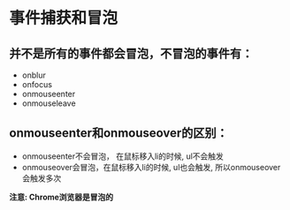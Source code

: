 # 事件捕获和冒泡
##  并不是所有的事件都会冒泡，不冒泡的事件有：
* onblur
* onfocus
* onmouseenter
* onmouseleave

## onmouseenter和onmouseover的区别：
* onmouseenter不会冒泡， 在鼠标移入li的时候, ul不会触发
* onmouseover会冒泡，在鼠标移入li的时候, ul也会触发, 所以onmouseover会触发多次

**注意: Chrome浏览器是冒泡的**
